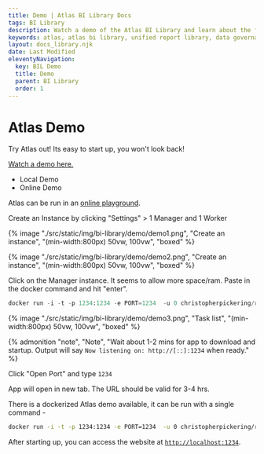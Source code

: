 ```yaml
---
title: Demo | Atlas BI Library Docs
tags: BI Library
description: Watch a demo of the Atlas BI Library and learn about the features of the app. A demo can also be run locally with docker.
keywords: atlas, atlas bi library, unified report library, data governance, database, demo, docker, run a demo, atlas demo
layout: docs_library.njk
date: Last Modified
eleventyNavigation:
  key: BIL Demo
  title: Demo
  parent: BI Library
  order: 1
---
```


# Atlas Demo

Try Atlas out! Its easy to start up, you won't look back!

[Watch a demo here.](/bi-library#demo)

<div class="tabs">
   <ul>
    <li class="is-active"><a tab="local">Local Demo</a></li>
    <li><a tab="online">Online Demo</a></li>
  </ul>
</div>
<div class="tab-container">
   <div class="tab"id="online">

Atlas can be run in an [online playground](https://labs.play-with-docker.com/).

Create an Instance by clicking "Settings" > 1 Manager and 1 Worker

{% image "./src/static/img/bi-library/demo/demo1.png", "Create an instance", "(min-width:800px) 50vw, 100vw", "boxed" %}

{% image "./src/static/img/bi-library/demo/demo2.png", "Create an instance", "(min-width:800px) 50vw, 100vw", "boxed" %}

Click on the Manager instance. It seems to allow more space/ram. Paste in the docker command and hit "enter".

```python
docker run -i -t -p 1234:1234 -e PORT=1234  -u 0 christopherpickering/rmc-atlas-demo:latest
```

{% image "./src/static/img/bi-library/demo/demo3.png", "Task list", "(min-width:800px) 50vw, 100vw", "boxed" %}

{% admonition
   "note",
   "Note",
   "Wait about 1-2 mins for app to download and startup. Output will say ``Now listening on: http://[::]:1234`` when ready."
%}

Click "Open Port" and type ``1234``

App will open in new tab. The URL should be valid for 3-4 hrs.
   </div>
   <div class="tab is-active"id="local">


There is a dockerized Atlas demo available, it can be run with a single command -

```bash
docker run -i -t -p 1234:1234 -e PORT=1234  -u 0 christopherpickering/rmc-atlas-demo:latest
```

After starting up, you can access the website at [`http://localhost:1234`](http://localhost:1234).
   </div>
</div>
